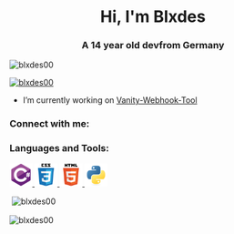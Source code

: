 <h1 align="center">Hi, I'm Blxdes</h1>
<h3 align="center">A 14 year old devfrom Germany</h3>

<p align="left"> <img src="https://komarev.com/ghpvc/?username=blxdes00&label=Profile%20views&color=0e75b6&style=flat" alt="blxdes00" /> </p>

<p align="left"> <a href="https://github.com/ryo-ma/github-profile-trophy"><img src="https://github-profile-trophy.vercel.app/?username=blxdes00" alt="blxdes00" /></a> </p>

- I’m currently working on [Vanity-Webhook-Tool](https://github.com/blxdes00/Vanity-Webhook-Tool)

<h3 align="left">Connect with me:</h3>
<p align="left">
</p>

<h3 align="left">Languages and Tools:</h3>
<p align="left"> <a href="https://www.w3schools.com/cs/" target="_blank" rel="noreferrer"> <img src="https://raw.githubusercontent.com/devicons/devicon/master/icons/csharp/csharp-original.svg" alt="csharp" width="40" height="40"/> </a> <a href="https://www.w3schools.com/css/" target="_blank" rel="noreferrer"> <img src="https://raw.githubusercontent.com/devicons/devicon/master/icons/css3/css3-original-wordmark.svg" alt="css3" width="40" height="40"/> </a> <a href="https://www.w3.org/html/" target="_blank" rel="noreferrer"> <img src="https://raw.githubusercontent.com/devicons/devicon/master/icons/html5/html5-original-wordmark.svg" alt="html5" width="40" height="40"/> </a> <a href="https://www.python.org" target="_blank" rel="noreferrer"> <img src="https://raw.githubusercontent.com/devicons/devicon/master/icons/python/python-original.svg" alt="python" width="40" height="40"/> </a> </p>

<p>&nbsp;<img align="center" src="https://github-readme-stats.vercel.app/api?username=blxdes00&show_icons=true&locale=en" alt="blxdes00" /></p>

<p><img align="center" src="https://github-readme-streak-stats.herokuapp.com/?user=blxdes00&" alt="blxdes00" /></p>

